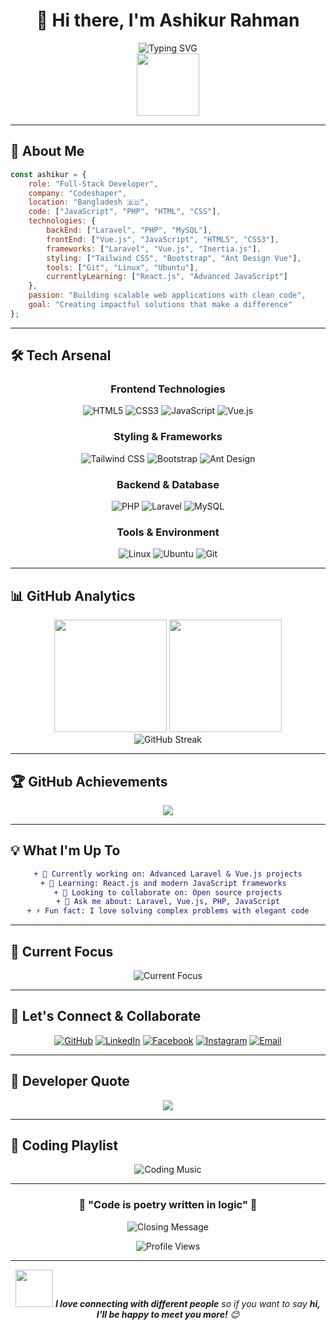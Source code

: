 # <div align="center">👋 Hi there, I'm **Ashikur Rahman**</div>

<div align="center">
  <img src="https://readme-typing-svg.herokuapp.com?font=Fira+Code&size=22&duration=3000&pause=1000&color=6366F1&center=true&vCenter=true&width=500&lines=Software+Engineer+%40+Codeshaper;Laravel+%26+Vue.js+Developer;Full-Stack+Web+Developer;Open+Source+Enthusiast;Problem+Solver+%26+Tech+Explorer" alt="Typing SVG" />
</div>

<div align="center">
  <img src="https://media.giphy.com/media/M9gbBd9nbDrOTu1Mqx/giphy.gif" width="100"/>
</div>

---

## 🚀 About Me

```javascript
const ashikur = {
    role: "Full-Stack Developer",
    company: "Codeshaper",
    location: "Bangladesh 🇧🇩",
    code: ["JavaScript", "PHP", "HTML", "CSS"],
    technologies: {
        backEnd: ["Laravel", "PHP", "MySQL"],
        frontEnd: ["Vue.js", "JavaScript", "HTML5", "CSS3"],
        frameworks: ["Laravel", "Vue.js", "Inertia.js"],
        styling: ["Tailwind CSS", "Bootstrap", "Ant Design Vue"],
        tools: ["Git", "Linux", "Ubuntu"],
        currentlyLearning: ["React.js", "Advanced JavaScript"]
    },
    passion: "Building scalable web applications with clean code",
    goal: "Creating impactful solutions that make a difference"
};
```

---

## 🛠️ Tech Arsenal

<div align="center">

### Frontend Technologies
![HTML5](https://img.shields.io/badge/HTML5-E34F26?style=for-the-badge&logo=html5&logoColor=white)
![CSS3](https://img.shields.io/badge/CSS3-1572B6?style=for-the-badge&logo=css3&logoColor=white)
![JavaScript](https://img.shields.io/badge/JavaScript-F7DF1E?style=for-the-badge&logo=javascript&logoColor=black)
![Vue.js](https://img.shields.io/badge/Vue.js-4FC08D?style=for-the-badge&logo=vue.js&logoColor=white)

### Styling & Frameworks
![Tailwind CSS](https://img.shields.io/badge/Tailwind_CSS-38B2AC?style=for-the-badge&logo=tailwind-css&logoColor=white)
![Bootstrap](https://img.shields.io/badge/Bootstrap-7952B3?style=for-the-badge&logo=bootstrap&logoColor=white)
![Ant Design](https://img.shields.io/badge/Ant%20Design-0170FE?style=for-the-badge&logo=antdesign&logoColor=white)

### Backend & Database
![PHP](https://img.shields.io/badge/PHP-777BB4?style=for-the-badge&logo=php&logoColor=white)
![Laravel](https://img.shields.io/badge/Laravel-FF2D20?style=for-the-badge&logo=laravel&logoColor=white)
![MySQL](https://img.shields.io/badge/MySQL-4479A1?style=for-the-badge&logo=mysql&logoColor=white)

### Tools & Environment
![Linux](https://img.shields.io/badge/Linux-FCC624?style=for-the-badge&logo=linux&logoColor=black)
![Ubuntu](https://img.shields.io/badge/Ubuntu-E95420?style=for-the-badge&logo=ubuntu&logoColor=white)
![Git](https://img.shields.io/badge/Git-F05032?style=for-the-badge&logo=git&logoColor=white)

</div>

---

## 📊 GitHub Analytics

<div align="center">
  <img height="180em" src="https://github-readme-stats.vercel.app/api?username=ashikurweb&show_icons=true&theme=tokyonight&include_all_commits=true&count_private=true"/>
  <img height="180em" src="https://github-readme-stats.vercel.app/api/top-langs/?username=ashikurweb&layout=compact&langs_count=8&theme=tokyonight"/>
</div>

<div align="center">
  <img src="https://github-readme-streak-stats.herokuapp.com/?user=ashikurweb&theme=tokyonight" alt="GitHub Streak"/>
</div>

---

## 🏆 GitHub Achievements

<div align="center">
  <img src="https://github-profile-trophy.vercel.app/?username=ashikurweb&theme=tokyonight&no-frame=true&row=1&column=7" />
</div>

---

## 💡 What I'm Up To

<div align="center">

```diff
+ 🔭 Currently working on: Advanced Laravel & Vue.js projects
+ 🌱 Learning: React.js and modern JavaScript frameworks  
+ 👯 Looking to collaborate on: Open source projects
+ 💬 Ask me about: Laravel, Vue.js, PHP, JavaScript
+ ⚡ Fun fact: I love solving complex problems with elegant code
```

</div>

---

## 🎯 Current Focus

<div align="center">
  <img src="https://readme-typing-svg.herokuapp.com?font=Fira+Code&size=18&duration=2000&pause=1000&color=FF6B6B&center=true&vCenter=true&width=600&lines=Mastering+React.js+for+dynamic+interfaces;Building+scalable+Laravel+applications;Contributing+to+open+source+projects;Exploring+modern+web+technologies" alt="Current Focus" />
</div>

---

## 🤝 Let's Connect & Collaborate

<div align="center">

[![GitHub](https://img.shields.io/badge/GitHub-100000?style=for-the-badge&logo=github&logoColor=white)](https://github.com/ashikurweb)
[![LinkedIn](https://img.shields.io/badge/LinkedIn-0077B5?style=for-the-badge&logo=linkedin&logoColor=white)](https://www.linkedin.com/in/ashikur-rahman-365836290/)
[![Facebook](https://img.shields.io/badge/Facebook-1877F2?style=for-the-badge&logo=facebook&logoColor=white)](https://www.facebook.com/ashikurrahman7194)
[![Instagram](https://img.shields.io/badge/Instagram-E4405F?style=for-the-badge&logo=instagram&logoColor=white)](https://www.instagram.com/ashikurrahman7194?igshid=MTBteTBqMGRiOGlsZw==)
[![Email](https://img.shields.io/badge/Email-D14836?style=for-the-badge&logo=gmail&logoColor=white)](mailto:ashikurrahman7194@gmail.com)

</div>

---

## 💭 Developer Quote

<div align="center">
  <img src="https://quotes-github-readme.vercel.app/api?type=horizontal&theme=tokyonight" />
</div>

---

## 🎵 Coding Playlist

<div align="center">
  <img src="https://readme-typing-svg.herokuapp.com?font=Fira+Code&size=16&duration=4000&pause=1000&color=4ECDC4&center=true&vCenter=true&width=500&lines=♪+Lo-fi+beats+while+coding;♪+Instrumental+focus+music;♪+Ambient+programming+sounds;♪+Deep+focus+electronic" alt="Coding Music" />
</div>

---

<div align="center">

### 🌟 "Code is poetry written in logic" 🌟

<img src="https://readme-typing-svg.herokuapp.com?font=Fira+Code&size=14&duration=3000&pause=2000&color=FBBF24&center=true&vCenter=true&width=400&lines=Thanks+for+visiting+my+profile!;Let's+build+something+amazing+together!;Happy+coding!+💻✨" alt="Closing Message" />

![Profile Views](https://komarev.com/ghpvc/?username=ashikurweb&color=blueviolet&style=for-the-badge)

</div>

---

<div align="center">
  <img src="https://media.giphy.com/media/LnQjpWaON8nhr21vNW/giphy.gif" width="60"> <em><b>I love connecting with different people</b> so if you want to say <b>hi, I'll be happy to meet you more!</b> 😊</em>
</div>

